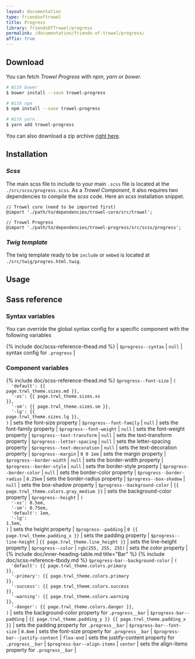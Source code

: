 ```yaml
---
layout: documentation
type: friendsoftrowel
title: Progress
library: friendsOfTrowel/progress
permalink: /documentation/friends-of-trowel/progress/
affix: true
---
```


## Download

You can fetch *Trowel Progress* with *npm*, *yarn* or *bower*.

```bash
# With bower
$ bower install --save trowel-progress

# With npm
$ npm install --save trowel-progress

# With yarn
$ yarn add trowel-progress
```

You can also download a zip archive [right here](https://github.com/FriendsOfTrowel/Progress/archive/master.zip).

## Installation

### *Scss*
The main scss file to include to your main `.scss` file is located at the `./src/scss/progress.scss`. As a *Trowel Component*, it also requires two dependencies to compile the *scss* code. Here an *scss* installation snippet.

```
// Trowel core (need to be imported first)
@import './path/to/dependencies/trowel-core/src/trowel';

// Trowel Progress
@import './path/to/dependencies/trowel-progress/src/scss/progress';
```


### *Twig template*
The twig template ready to be `include` or `embed` is located at `./src/twig/progres.html.twig`.

## Usage

## Sass reference

### Syntax variables

You can override the global syntax config for a specific component with the following variables

{% include doc/scss-reference-thead.md %}
| `$progress--syntax` | `null` | syntax config for `.progress` |

### Component variables

{% include doc/scss-reference-thead.md %}
`$progress--font-size` | <code>(<br>&nbsp;&nbsp;'default':&nbsp;{{ page.trwl_theme.sizes.md }},<br>&nbsp;&nbsp;'-xs':&nbsp;{{ page.trwl_theme.sizes.xs }},<br>&nbsp;&nbsp;'-sm':&nbsp;{{ page.trwl_theme.sizes.sm }},<br>&nbsp;&nbsp;'-lg':&nbsp;{{ page.trwl_theme.sizes.lg }},<br>)</code> | sets the font-size property |
`$progress--font-family` | `null` | sets the font-family property |
`$progress--font-weight` | `null` | sets the font-weight property |
`$progress--text-transform` | `null` | sets the text-transform property |
`$progress--letter-spacing` | `null` | sets the letter-spacing property |
`$progress--text-decoration` | `null` | sets the text-decoration property |
`$progress--margin` | `0 0 1em` | sets the margin property |
`$progress--border-width` | `null` | sets the border-width property |
`$progress--border-style` | `null` | sets the border-style property |
`$progress--border-color` | `null` | sets the border-color property |
`$progress--border-radius` | `0.25em` | sets the border-radius property |
`$progress--box-shadow` | `null` | sets the box-shadow property |
`$progress--background-color` | `{{ page.trwl_theme.colors.gray_medium }}` | sets the background-color property |
`$progress--height` | <code>(<br>&nbsp;&nbsp;'-xs':&nbsp;0.5em,<br>&nbsp;&nbsp;'-sm':&nbsp;0.75em,<br>&nbsp;&nbsp;'default':&nbsp;1em,<br>&nbsp;&nbsp;'-lg': 1.5em,<br>)</code> | sets the height property |
`$progress--padding` | `0 {{ page.trwl_theme.padding_x }}` | sets the padding property |
`$progress--line-height` | `{{ page.trwl_theme.line_height }}` | sets the line-height property |
`$progress--color` | `rgb(255, 255, 255)` | sets the color property |
{% include doc/inner-heading-table.md title="Bar" %}
{% include doc/scss-reference-tbody.md %}
`$progress-bar--background-color` | <code>(<br>&nbsp;&nbsp;'default':&nbsp;{{ page.trwl_theme.colors.primary }},<br>&nbsp;&nbsp;'-primary':&nbsp;{{ page.trwl_theme.colors.primary }},<br>&nbsp;&nbsp;'-success':&nbsp;{{ page.trwl_theme.colors.success }},<br>&nbsp;&nbsp;'-warning':&nbsp;{{ page.trwl_theme.colors.warning }},<br>&nbsp;&nbsp;'-danger':&nbsp;{{ page.trwl_theme.colors.danger }},<br>)</code> | sets the background-color property for `.progress__bar` |
`$progress-bar--padding` | `{{ page.trwl_theme.padding_y }} {{ page.trwl_theme.padding_x }}` | sets the padding property for `.progress__bar` |
`$progress-bar--font-size` | `0.8em` | sets the font-size property for `.progress__bar` |
`$progress-bar--justify-content` | `flex-end` | sets the justify-content property for `.progress__bar` |
`$progress-bar--align-items` | `center` | sets the align-items property for `.progress__bar` |

